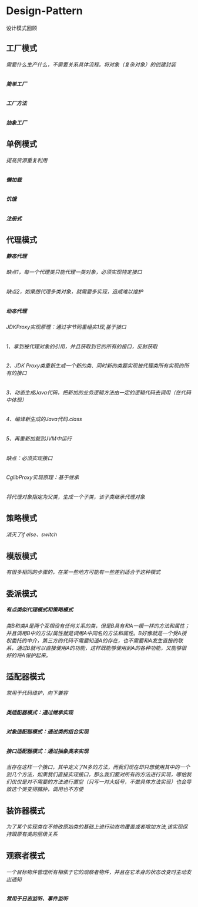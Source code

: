 # Design-Pattern
设计模式回顾

## 工厂模式
###### 需要什么生产什么，不需要关系具体流程。将对象（复杂对象）的创建封装
##### 简单工厂
###### 
##### 工厂方法
######
##### 抽象工厂
######

## 单例模式
###### 提高资源重复利用
##### 懒加载
###### 
##### 饥饿
###### 
##### 注册式
###### 

## 代理模式
##### 静态代理
###### 缺点1，每一个代理类只能代理一类对象，必须实现特定接口
###### 缺点2，如果想代理多类对象，就需要多实现，造成难以维护
##### 动态代理
###### JDKProxy实现原理：通过字节码重组实1现,基于接口
###### 1、拿到被代理对象的引用，并且获取到它的所有的接口，反射获取
###### 2、JDK Proxy类重新生成一个新的类、同时新的类要实现被代理类所有实现的所有的接口
###### 3、动态生成Java代码，把新加的业务逻辑方法由一定的逻辑代码去调用（在代码中体现）
###### 4、编译新生成的Java代码.class
###### 5、再重新加载到JVM中运行
###### 缺点：必须实现接口
###### CglibProxy实现原理：基于继承
###### 将代理对象指定为父类，生成一个子类，该子类继承代理对象
## 策略模式
###### 消灭了if else、switch
## 模版模式
###### 有很多相同的步骤的，在某一些地方可能有一些差别适合于这种模式
## 委派模式
##### 有点类似代理模式和策略模式
###### 类B和类A是两个互相没有任何关系的类，但是B具有和A一模一样的方法和属性；并且调用B中的方法/属性就是调用A中同名的方法和属性。B好像就是一个受A授权委托的中介，第三方的代码不需要知道A的存在，也不需要和A发生直接的联系，通过B就可以直接使用A的功能，这样既能够使用到A的各种功能，又能够很好的将A保护起来。
## 适配器模式
###### 常用于代码维护，向下兼容
##### 类适配器模式：通过继承实现
###### 
##### 对象适配器模式：通过类的组合实现
###### 
##### 接口适配器模式：通过抽象类来实现  
###### 当存在这样一个接口，其中定义了N多的方法，而我们现在却只想使用其中的一个到几个方法，如果我们直接实现接口，那么我们要对所有的方法进行实现，哪怕我们仅仅是对不需要的方法进行置空（只写一对大括号，不做具体方法实现）也会导致这个类变得臃肿，调用也不方便    
## 装饰器模式
###### 为了某个实现类在不修改原始类的基础上进行动态地覆盖或者增加方法,该实现保持跟原有类的层级关系
## 观察者模式
###### 一个目标物件管理所有相依于它的观察者物件，并且在它本身的状态改变时主动发出通知
##### 常用于日志监听、事件监听
